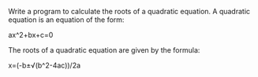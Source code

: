 Write a program to calculate the roots of a quadratic equation. A quadratic equation is an equation of the form:

ax^2+bx+c=0

The roots of a quadratic equation are given by the formula:

x=(-b±√(b^2-4ac))/2a
